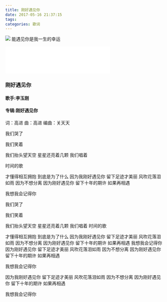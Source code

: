 ```yaml
---
title: 刚好遇见你
date: 2017-05-16 21:37:15
tags:
categories: 歌词
---
```

![](https://blgo-1258469251.cos.ap-shanghai.myqcloud.com/%E5%8D%83%E4%B8%8E%E5%8D%83%E5%AF%BB01.jpg)
能遇见你是我一生的幸运
<!--more-->


<iframe frameborder="no" border="0" marginwidth="0" marginheight="0" width=330 height=86
 src="//music.163.com/outchain/player?type=2&id=439915614&auto=1&height=66"></iframe>

### 刚好遇见你
#### 歌手:李玉刚
#### 专辑:刚好遇见你
词：高进
曲：高进
编曲：关天天

我们哭了

我们笑着

我们抬头望天空
星星还亮着几颗
我们唱着

时间的歌

才懂得相互拥抱
到底是为了什么
因为我刚好遇见你
留下足迹才美丽
风吹花落泪如雨
因为不想分离
因为刚好遇见你
留下十年的期许
如果再相遇

我想我会记得你

我们哭了

我们笑着

我们抬头望天空
星星还亮着几颗
我们唱着
时间的歌

才懂得相互拥抱
到底是为了什么
因为我刚好遇见你
留下足迹才美丽
风吹花落泪如雨
因为不想分离
因为刚好遇见你
留下十年的期许
如果再相遇
我想我会记得你
因为刚好遇见你
留下足迹才美丽
风吹花落泪如雨
因为不想分离
因为刚好遇见你
留下十年的期许
如果再相遇

我想我会记得你

因为我刚好遇见你
留下足迹才美丽
风吹花落泪如雨
因为不想分离
因为刚好遇见你
留下十年的期许
如果再相遇

我想我会记得你
